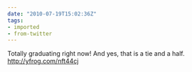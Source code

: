 ```yaml
---
date: "2010-07-19T15:02:36Z"
tags:
- imported
- from-twitter
---
```

Totally graduating right now\! And yes, that is a tie and a half. http://yfrog.com/nft44cj
